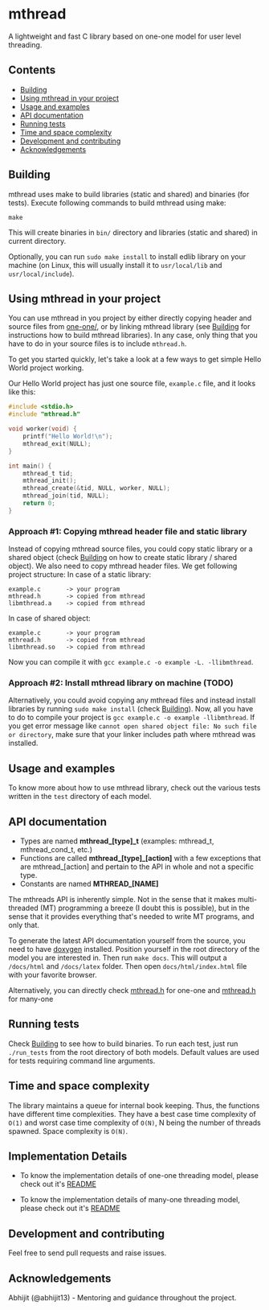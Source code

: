 mthread
=====

A lightweight and fast C library based on one-one model for user level threading.

## Contents
- [Building](#building)
- [Using mthread in your project](#using-mthread-in-your-project)
- [Usage and examples](#usage-and-examples)
- [API documentation](#api-documentation)
- [Running tests](#running-tests)
- [Time and space complexity](#time-and-space-complexity)
- [Development and contributing](#development-and-contributing)
- [Acknowledgements](#acknowledgements)


## Building

mthread uses make to build libraries (static and shared) and binaries (for tests).
Execute following commands to build mthread using make:

`make`

This will create binaries in `bin/` directory and libraries (static and shared) in current directory.

Optionally, you can run `sudo make install` to install edlib library on your machine (on Linux, this will usually install it to `usr/local/lib` and `usr/local/include`).

## Using mthread in your project

You can use mthread in you project by either directly copying header and source files from [one-one/](one-one/), or by linking mthread library (see [Building](#building) for instructions how to build mthread libraries).
In any case, only thing that you have to do in your source files is to include `mthread.h`.

To get you started quickly, let's take a look at a few ways to get simple Hello World project working.

Our Hello World project has just one source file, `example.c` file, and it looks like this:
```c
#include <stdio.h>
#include "mthread.h"

void worker(void) {
    printf("Hello World!\n");
    mthread_exit(NULL);
}

int main() {
    mthread_t tid;
	mthread_init();
	mthread_create(&tid, NULL, worker, NULL);
	mthread_join(tid, NULL);
	return 0;
}
```

### Approach #1: Copying mthread header file and static library

Instead of copying mthread source files, you could copy static library or a shared object (check [Building](#building) on how to create static library / shared object). We also need to copy mthread header files. We get following project structure:
In case of a static library:
```
example.c       -> your program
mthread.h       -> copied from mthread
libmthread.a    -> copied from mthread
```

In case of shared object:
```
example.c       -> your program
mthread.h       -> copied from mthread
libmthread.so   -> copied from mthread
```

Now you can compile it with `gcc example.c -o example -L. -llibmthread`.

### Approach #2: Install mthread library on machine (TODO)

Alternatively, you could avoid copying any mthread files and instead install libraries by running `sudo make install` (check [Building](#building)). Now, all you have to do to compile your project is `gcc example.c -o example -llibmthread`.
If you get error message like `cannot open shared object file: No such file or directory`, make sure that your linker includes path where mthread was installed.

## Usage and examples
To know more about how to use mthread library, check out the various tests written in the `test` directory of each model.

## API documentation

+ Types are named **mthread\_[type]\_t** (examples: mthread_t, mthread_cond_t, etc.)
+ Functions are called **mthread\_[type]\_[action]** with a few exceptions that are mthread_[action] and pertain to the API in whole and not a specific type.
+ Constants are named **MTHREAD\_[NAME]**

The mthreads API is inherently simple. Not in the sense that it makes multi-threaded (MT) programming a breeze (I doubt this is possible), but in the sense that it provides everything that's needed to write MT programs, and only that.

To generate the latest API documentation yourself from the source, you need to have [doxygen](www.doxygen.org) installed.
Position yourself in the root directory of the model you are interested in.
Then run `make docs`. This will output a `/docs/html` and `/docs/latex` folder.
Then open `docs/html/index.html` file with your favorite browser.

Alternatively, you can directly check [mthread.h](one-one/include/mthread.h) for one-one and [mthread.h](many-one/include/mthread.h) for many-one

## Running tests

Check [Building](#building) to see how to build binaries.
To run each test, just run `./run_tests` from the root directory of both models. 
Default values are used for tests requiring command line arguments.

## Time and space complexity

The library maintains a queue for internal book keeping. Thus, the functions have different time complexities. They have a best case time complexity of `O(1)` and worst case time complexity of `O(N)`, N being the number of threads spawned. Space complexity is `O(N)`.

## Implementation Details

+ To know the implementation details of one-one threading model, please check out it's [README](one-one/README.md)

+ To know the implementation details of many-one threading model, please check out it's [README](many-one/README.md)

## Development and contributing

Feel free to send pull requests and raise issues.

## Acknowledgements

Abhijit (@abhijit13) - Mentoring and guidance throughout the project.
